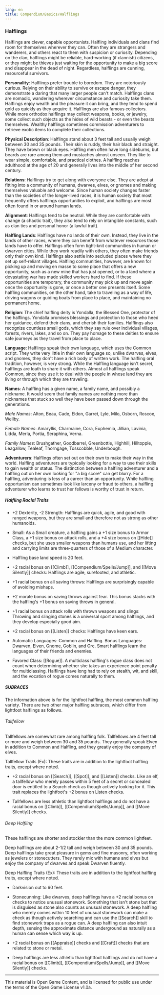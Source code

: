 ```yaml
---
lang: en
title: Compendium/Basics/Halflings
---
```


### Halflings

Halflings are clever, capable opportunists. Halfling individuals and clans find room for themselves wherever they can. Often they are strangers and wanderers, and others react to them with suspicion or curiosity. Depending on the clan, halflings might be reliable, hard-working (if clannish) citizens, or they might be thieves just waiting for the opportunity to make a big score and disappear in the dead of night. Regardless, halflings are cunning, resourceful survivors.

**Personality**: Halflings prefer trouble to boredom. They are notoriously curious. Relying on their ability to survive or escape danger, they demonstrate a daring that many larger people can't match. Halflings clans are nomadic, wandering wherever circumstance and curiosity take them. Halflings enjoy wealth and the pleasure it can bring, and they tend to spend gold as quickly as they acquire it. Halflings are also famous collectors. While more orthodox halflings may collect weapons, books, or jewelry, some collect such objects as the hides of wild beasts - or even the beasts themselves. Wealthy halflings sometimes commission adventurers to retrieve exotic items to complete their collections.

**Physical Description**: Halflings stand about 3 feet tall and usually weigh between 30 and 35 pounds. Their skin is ruddy, their hair black and straight. They have brown or black eyes. Halfling men often have long sideburns, but beards are rare among them and mustaches almost unseen. They like to wear simple, comfortable, and practical clothes. A halfling reaches adulthood at the age of 20 and generally lives into the middle of her second century.

**Relations**: Halflings try to get along with everyone else. They are adept at fitting into a community of humans, dwarves, elves, or gnomes and making themselves valuable and welcome. Since human society changes faster than the societies of the longer-lived races, it is human society that most frequently offers halflings opportunities to exploit, and halflings are most often found in or around human lands.

**Alignment**: Halflings tend to be neutral. While they are comfortable with change (a chaotic trait), they also tend to rely on intangible constants, such as clan ties and personal honor (a lawful trait).

**Halfling Lands**: Halflings have no lands of their own. Instead, they live in the lands of other races, where they can benefit from whatever resources those lands have to offer. Halflings often form tight-knit communities in human or dwarven cities. While they work readily with others, they often make friends only their own kind. Halflings also settle into secluded places where they set up self-reliant villages. Halfling communities, however, are known for picking up and moving en masse to some place that offers a new opportunity, such as a new mine that has just opened, or to a land where a devastating war has made skilled workers hard to find. If these opportunities are temporary, the community may pick up and move again once the opportunity is gone, or once a better one presents itself. Some halfling communities, on the other hand, take to traveling as a way of life, driving wagons or guiding boats from place to place, and maintaining no permanent home.

**Religion**: The chief halfling deity is Yondalla, the Blessed One, protector of the halflings. Yondalla promises blessings and protection to those who heed her guidance, defend their clans, and cherish their families. Halflings also recognize countless small gods, which they say rule over individual villages, forests, rivers, lakes, and so on. They pay homage to these deities to ensure safe journeys as they travel from place to place.

**Language**: Halflings speak their own language, which uses the Common script. They write very little in their own language so, unlike dwarves, elves, and gnomes, they don't have a rich body of written work. The halfling oral tradition, however, is very strong. While the Halfling language isn't secret, halflings are loath to share it with others. Almost all halflings speak Common, since they use it to deal with the people in whose land they are living or through which they are traveling.

**Names**: A halfling has a given name, a family name, and possibly a nickname. It would seem that family names are nothing more than nicknames that stuck so well they have been passed down through the generations.

_Male Names_: Alton, Beau, Cade, Eldon, Garret, Lyle, Milo, Osborn, Roscoe, Wellby.

_Female Names_: Amaryllis, Charmaine, Cora, Euphemia, Jillian, Lavinia, Lidda, Merla, Portia, Seraphina, Verna.

_Family Names_: Brushgather, Goodbarrel, Greenbottle, Highhill, Hilltopple, Leagallow, Tealeaf, Thorngage, Tosscobble, Underbough.

**Adventurers**: Halflings often set out on their own to make their way in the world. Halfling adventurers are typically looking for a way to use their skills to gain wealth or status. The distinction between a halfling adventurer and a halfling out on her own looking for "a big score" can get blurry. For a halfling, adventuring is less of a career than an opportunity. While halfling opportunism can sometimes look like larceny or fraud to others, a halfling adventurer who learns to trust her fellows is worthy of trust in return.

##### Halfling Racial Traits

- +2 Dexterity, -2 Strength: Halflings are quick, agile, and good with ranged weapons, but they are small and therefore not as strong as other humanoids.
    
- Small: As a Small creature, a halfling gains a +1 size bonus to Armor Class, a +1 size bonus on attack rolls, and a +4 size bonus on [[Hide]] checks, but she uses smaller weapons than humans use, and her lifting and carrying limits are three-quarters of those of a Medium character.
    
- Halfling base land speed is 20 feet.
    
- +2 racial bonus on [[Climb]], [[Compendium/Spells/Jump]], and [[Move Silently]] checks: Halflings are agile, surefooted, and athletic.
    
- +1 racial bonus on all saving throws: Halflings are surprisingly capable of avoiding mishaps.
    
- +2 morale bonus on saving throws against fear. This bonus stacks with the halfling's +1 bonus on saving throws in general.
    
- +1 racial bonus on attack rolls with thrown weapons and slings: Throwing and slinging stones is a universal sport among halflings, and they develop especially good aim.
    
- +2 racial bonus on [[Listen]] checks: Halflings have keen ears.
    
- Automatic Languages: Common and Halfling. Bonus Languages: Dwarven, Elven, Gnome, Goblin, and Orc. Smart halflings learn the languages of their friends and enemies.
    
- Favored Class: [[Rogue]]. A multiclass halfling's rogue class does not count when determining whether she takes an experience point penalty for multiclassing. Halflings have long had to rely on stealth, wit, and skill, and the vocation of rogue comes naturally to them.
    

##### SUBRACES

The information above is for the lightfoot halfling, the most common halfling variety. There are two other major halfling subraces, which differ from lightfoot halflings as follows.

###### Tallfellow

Tallfellows are somewhat rare among halfling folk. Tallfellows are 4 feet tall or more and weigh between 30 and 35 pounds. They generally speak Elven in addition to Common and Halfling, and they greatly enjoy the company of elves.

Tallfellow Traits (Ex): These traits are in addition to the lightfoot halfling traits, except where noted.

- +2 racial bonus on [[Search]], [[Spot]], and [[Listen]] checks. Like an elf, a tallfellow who merely passes within 5 feet of a secret or concealed door is entitled to a Search check as though actively looking for it. This trait replaces the lightfoot's +2 bonus on Listen checks.
    
- Tallfellows are less athletic than lightfoot halflings and do not have a racial bonus on [[Climb]], [[Compendium/Spells/Jump]], and [[Move Silently]] checks.

###### Deep Halfling

These halflings are shorter and stockier than the more common lightfeet.

Deep halflings are about 2-1/2 tall and weigh between 30 and 35 pounds. Deep halflings take great pleasure in gems and fine masonry, often working as jewelers or stonecutters. They rarely mix with humans and elves but enjoy the company of dwarves and speak Dwarven fluently.

Deep Halfling Traits (Ex): These traits are in addition to the lightfoot halfling traits, except where noted.

- Darkvision out to 60 feet.
    
- Stonecunning: Like dwarves, deep halflings have a +2 racial bonus on checks to notice unusual stonework. Something that isn't stone but that is disguised as stone also counts as unusual stonework. A deep halfling who merely comes within 10 feet of unusual stonework can make a check as though actively searching and can use the [[Search]] skill to find stonework traps as a rogue can. A deep halfling can also intuit depth, sensing the approximate distance underground as naturally as a human can sense which way is up.
    
- +2 racial bonus on [[Appraise]] checks and [[Craft]] checks that are related to stone or metal.
    
- Deep halflings are less athletic than lightfoot halflings and do not have a racial bonus on [[Climb]], [[Compendium/Spells/Jump]], and [[Move Silently]] checks.

---

This material is Open Game Content, and is licensed for public use under
the terms of the Open Game License v1.0a.
